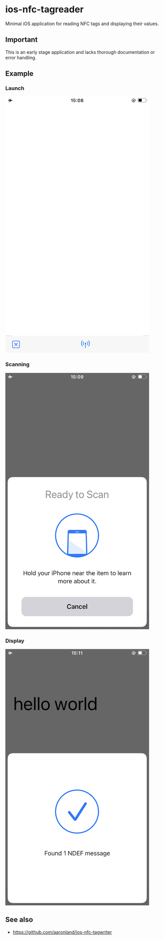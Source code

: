# ios-nfc-tagreader

Minimal iOS application for reading NFC tags and displaying their values.

## Important

This is an early stage application and lacks thorough documentation or error handling.

## Example

### Launch

![](images/tagreader.png)

### Scanning

![](images/tagreader-scan.png)

### Display

![](images/tagreader-success.png)

## See also

* https://github.com/aaronland/ios-nfc-tagwriter